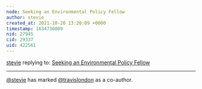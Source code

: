 ```yaml
---
node: Seeking an Environmental Policy Fellow 
author: stevie
created_at: 2021-10-20 13:20:09 +0000
timestamp: 1634736009
nid: 27945
cid: 29337
uid: 422561
---
```




[stevie](../profile/stevie) replying to: [Seeking an Environmental Policy Fellow ](../notes/stevie/10-19-2021/seeking-an-environmental-policy-fellow)

----
 [@stevie](/profile/stevie) has marked [@travislondon](/profile/travislondon) as a co-author. 